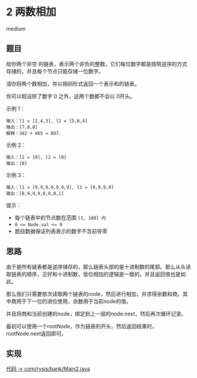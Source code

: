 # 2 两数相加

medium

## 题目

给你两个非空 的链表，表示两个非负的整数。它们每位数字都是按照逆序的方式存储的，并且每个节点只能存储一位数字。

请你将两个数相加，并以相同形式返回一个表示和的链表。

你可以假设除了数字 0 之外，这两个数都不会以 0开头。

示例 1：
```
输入：l1 = [2,4,3], l2 = [5,6,4]
输出：[7,0,8]
解释：342 + 465 = 807.
```
示例 2：
```
输入：l1 = [0], l2 = [0]
输出：[0]
```
示例 3：
```
输入：l1 = [9,9,9,9,9,9,9], l2 = [9,9,9,9]
输出：[8,9,9,9,0,0,0,1]
```

提示：

- 每个链表中的节点数在范围 `[1, 100] 内`
- `0 <= Node.val <= 9`
- 题目数据保证列表表示的数字不含前导零

## 思路

由于是所有链表都是逆序储存的，那么链表头部的是十进制数的尾部。那么从头读取链表的顺序，正好和十进制数，低位相加的逻辑是一致的。并且返回值也是如此。

那么我们只需要依次读取两个链表的node，然后进行相加，并求得余数和商。其中商用于下一位的进位使用，余数用于当前node的值。

并且将商和当前创建的node，绑定到上一层的node.next，然后再次循环记录。

最初可以使用一个rootNode，作为链表的开头，然后返回结果时，rootNode.next返回即可。

## 实现

[代码 -> com/rysis/bank/Main2.java](../../src/com/rysis/bank/Main2.java)